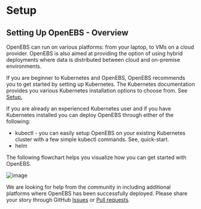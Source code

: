 Setup
=====

Setting Up OpenEBS - Overview
-----------------------------

OpenEBS can run on various platforms: from your laptop, to VMs on a
cloud provider. OpenEBS is also aimed at providing the option of using
hybrid deployments where data is distributed between cloud and
on-premise environments.

If you are beginner to Kubernetes and OpenEBS, OpenEBS recommends you to
get started by setting up Kubernetes. The Kubernetes documentation
provides you various Kubernetes installation options to choose from. See
[Setup.](https://kubernetes.io/docs/setup/)

If you are already an experienced Kubernetes user and if you have
Kubernetes installed you can deploy OpenEBS through either of the
following:

-   kubectl - you can easily setup OpenEBS on your existing Kubernetes
    cluster with a few simple kubectl commands. See, quick-start.
-   helm

The following flowchart helps you visualize how you can get started with
OpenEBS.

![image](../_static/gettingstarted.png)

We are looking for help from the community in including additional
platforms where OpenEBS has been successfully deployed. Please share
your story through GitHub
[Issues](https://github.com/openebs/openebs/issues) or [Pull
requests](https://github.com/openebs/openebs/pulls).
